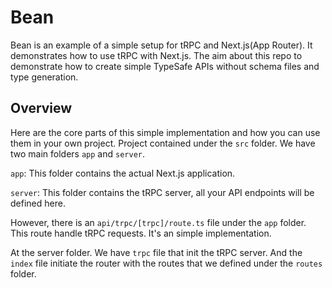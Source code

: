 # Bean

Bean is an example of a simple setup for tRPC and Next.js(App Router). It demonstrates how to use tRPC with Next.js. The aim about this repo to demonstrate how to create simple TypeSafe APIs without schema files and type generation.

## Overview

Here are the core parts of this simple implementation and how you can use them in your own project. Project contained under the `src` folder. We have two main folders `app` and `server`.

`app`: This folder contains the actual Next.js application.

`server`: This folder contains the tRPC server, all your API endpoints will be defined here.

However, there is an `api/trpc/[trpc]/route.ts` file under the `app` folder. This route handle tRPC requests. It's an simple implementation.

At the server folder. We have `trpc` file that init the tRPC server. And the `index` file initiate the router with the routes that we defined under the `routes` folder.
